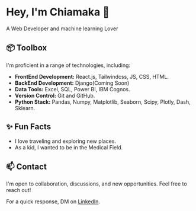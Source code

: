 #  Hey, I'm Chiamaka 👋

A Web Developer and machine learning Lover

## 📦 Toolbox

I'm proficient in a range of technologies, including:

- **FrontEnd Development:** React.js, Tailwindcss, JS, CSS, HTML.
- **BackEnd Development:** Django(Coming Soon)
- **Data Tools:** Excel, SQL, Power BI, IBM Cognos.
- **Version Control:** Git and GitHub.
- **Python Stack:** Pandas, Numpy, Matplotlib, Seaborn, Scipy, Plotly, Dash, Sklearn.


## ✨ Fun Facts

- I love traveling and exploring new places.
- As a kid, I wanted to be in the Medical Field.

## 📫 Contact

I'm open to collaboration, discussions, and new opportunities. Feel free to reach out!

For a quick response, DM on [LinkedIn](https://www.linkedin.com/in/enwelum-chiamaka/).


